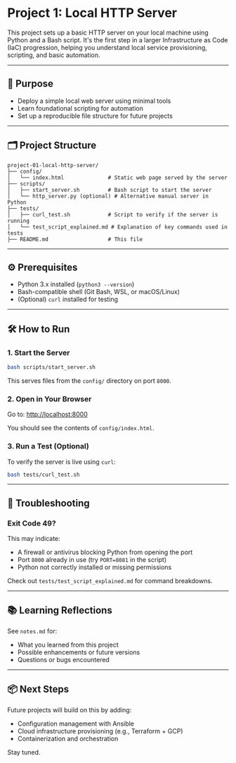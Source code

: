 # Project 1: Local HTTP Server

This project sets up a basic HTTP server on your local machine using Python and a Bash script. It's the first step in a larger Infrastructure as Code (IaC) progression, helping you understand local service provisioning, scripting, and basic automation.

---

## 🚀 Purpose

- Deploy a simple local web server using minimal tools
- Learn foundational scripting for automation
- Set up a reproducible file structure for future projects

---

## 🗂️ Project Structure

```plaintext
project-01-local-http-server/
├── config/
│   └── index.html              # Static web page served by the server
├── scripts/
│   ├── start_server.sh         # Bash script to start the server
│   └── http_server.py (optional) # Alternative manual server in Python
├── tests/
│   ├── curl_test.sh            # Script to verify if the server is running
│   └── test_script_explained.md # Explanation of key commands used in tests
├── README.md                   # This file
```

---

## ⚙️ Prerequisites

- Python 3.x installed (`python3 --version`)
- Bash-compatible shell (Git Bash, WSL, or macOS/Linux)
- (Optional) `curl` installed for testing

---

## 🛠️ How to Run

### 1. Start the Server

```bash
bash scripts/start_server.sh
```

This serves files from the `config/` directory on port `8000`.

### 2. Open in Your Browser

Go to: [http://localhost:8000](http://localhost:8000)

You should see the contents of `config/index.html`.

### 3. Run a Test (Optional)

To verify the server is live using `curl`:

```bash
bash tests/curl_test.sh
```

---

## 🧪 Troubleshooting

### Exit Code 49?

This may indicate:
- A firewall or antivirus blocking Python from opening the port
- Port `8000` already in use (try `PORT=8081` in the script)
- Python not correctly installed or missing permissions

Check out `tests/test_script_explained.md` for command breakdowns.

---

## 📚 Learning Reflections

See `notes.md` for:
- What you learned from this project
- Possible enhancements or future versions
- Questions or bugs encountered

---

## 📦 Next Steps

Future projects will build on this by adding:
- Configuration management with Ansible
- Cloud infrastructure provisioning (e.g., Terraform + GCP)
- Containerization and orchestration

Stay tuned.
